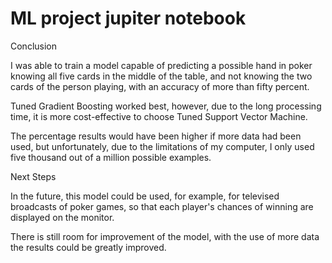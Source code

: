 # ML project jupiter notebook
Conclusion

I was able to train a model capable of predicting a possible hand in poker knowing all five cards in the middle of the table, and not knowing the two cards of the person playing, with an accuracy of more than fifty percent.

Tuned Gradient Boosting worked best, however, due to the long processing time, it is more cost-effective to choose Tuned Support Vector Machine.

The percentage results would have been higher if more data had been used, but unfortunately, due to the limitations of my computer, I only used five thousand out of a million possible examples.

Next Steps

In the future, this model could be used, for example, for televised broadcasts of poker games, so that each player's chances of winning are displayed on the monitor.

There is still room for improvement of the model, with the use of more data the results could be greatly improved.
